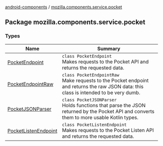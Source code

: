 [android-components](../index.md) / [mozilla.components.service.pocket](./index.md)

## Package mozilla.components.service.pocket

### Types

| Name | Summary |
|---|---|
| [PocketEndpoint](-pocket-endpoint/index.md) | `class PocketEndpoint`<br>Makes requests to the Pocket API and returns the requested data. |
| [PocketEndpointRaw](-pocket-endpoint-raw/index.md) | `class PocketEndpointRaw`<br>Make requests to the Pocket endpoint and returns the raw JSON data: this class is intended to be very dumb. |
| [PocketJSONParser](-pocket-j-s-o-n-parser/index.md) | `class PocketJSONParser`<br>Holds functions that parse the JSON returned by the Pocket API and converts them to more usable Kotlin types. |
| [PocketListenEndpoint](-pocket-listen-endpoint/index.md) | `class PocketListenEndpoint`<br>Makes requests to the Pocket Listen API and returns the requested data. |
